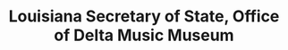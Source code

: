 ---
layout: repo
title: "Louisiana Secretary of State, Office of Delta Music Museum"
id: 25344
permalink: repos/25344/
---